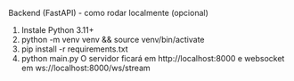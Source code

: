 Backend (FastAPI) - como rodar localmente (opcional)
1) Instale Python 3.11+
2) python -m venv venv && source venv/bin/activate
3) pip install -r requirements.txt
4) python main.py
O servidor ficará em http://localhost:8000 e websocket em ws://localhost:8000/ws/stream
